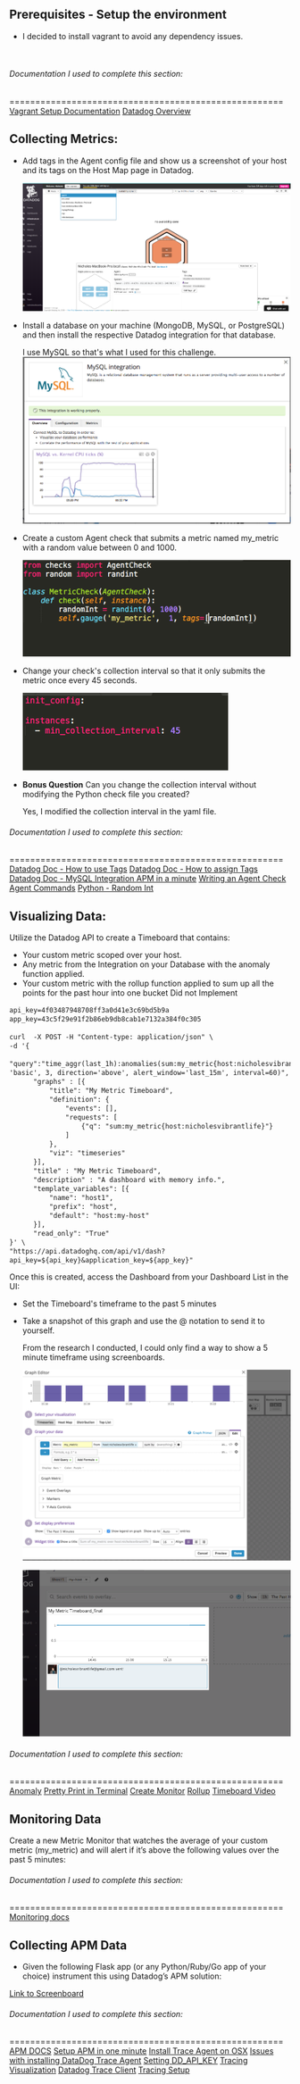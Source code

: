 ## Prerequisites - Setup the environment
* I decided to install vagrant to avoid any dependency issues. 

   ![agent reporting metrics](/img/agent_report_metrics.png) 

###### Documentation I used to complete this section:
=====================================================  
[Vagrant Setup Documentation](https://www.vagrantup.com/intro/getting-started/project_setup.html)
[Datadog Overview](https://www.youtube.com/watch?v=mpuVItJSFMc)

## Collecting Metrics:
* Add tags in the Agent config file and show us a screenshot of your host and its tags on the Host Map page in Datadog.

   ![Host Map page showing Tags](/img/hostmap_tag.png)

* Install a database on your machine (MongoDB, MySQL, or PostgreSQL) and then install the respective Datadog integration for that database.

   I use MySQL so that's what I used for this challenge. 
   ![MySQL Integration](/img/mysql_integration.png)

* Create a custom Agent check that submits a metric named my_metric with a random value between 0 and 1000.

   ![Custom Agent Check with Random Value](/img/custom_agent_randomint.png)

* Change your check's collection interval so that it only submits the metric once every 45 seconds.

   ![45 second Collection Interval](/img/collection_interval.png)

* **Bonus Question** Can you change the collection interval without modifying the Python check file you created?

   Yes, I modified the collection interval in the yaml file.


###### Documentation I used to complete this section:
=====================================================  
[Datadog Doc - How to use Tags](https://docs.datadoghq.com/getting_started/tagging/using_tags/)
[Datadog Doc - How to assign Tags](https://docs.datadoghq.com/getting_started/tagging/assigning_tags/)
[Datadog Doc - MySQL Integration ](https://docs.datadoghq.com/integrations/mysql/)
[APM in a minute](https://www.youtube.com/watch?v=faoR5M-BaSw)
[Writing an Agent Check](https://docs.datadoghq.com/developers/agent_checks/)
[Agent Commands](https://docs.datadoghq.com/agent/faq/agent-commands/)
[Python - Random Int](https://stackoverflow.com/questions/3996904/generate-random-integers-between-0-and-9)


## Visualizing Data:

Utilize the Datadog API to create a Timeboard that contains:

* Your custom metric scoped over your host.
* Any metric from the Integration on your Database with the anomaly function applied.
* Your custom metric with the rollup function applied to sum up all the points for the past hour into one bucket
   Did not Implement

```
api_key=4f03487948708ff3a0d41e3c69bd5b9a
app_key=43c5f29e91f2b86eb9db8cab1e7132a384f0c305

curl  -X POST -H "Content-type: application/json" \
-d '{
	  "query":"time_aggr(last_1h):anomalies(sum:my_metric{host:nicholesvibrantlife}, 'basic', 3, direction='above', alert_window='last_15m', interval=60)",
      "graphs" : [{
          "title": "My Metric Timeboard",
          "definition": {
              "events": [],
              "requests": [
                  {"q": "sum:my_metric{host:nicholesvibrantlife}"}
              ]
          },
          "viz": "timeseries"
      }],
      "title" : "My Metric Timeboard",
      "description" : "A dashboard with memory info.",
      "template_variables": [{
          "name": "host1",
          "prefix": "host",
          "default": "host:my-host"
      }],
      "read_only": "True"
}' \
"https://api.datadoghq.com/api/v1/dash?api_key=${api_key}&application_key=${app_key}"

```

Once this is created, access the Dashboard from your Dashboard List in the UI:

* Set the Timeboard's timeframe to the past 5 minutes
* Take a snapshot of this graph and use the @ notation to send it to yourself.

   From the research I conducted, I could only find a way to show a 5 minute timeframe using screenboards. 

   ![Screenboard timeframe set to past 5 minutes](/img/screenboard_timeframe_5m.png)

   ![Screenboard timeframe set to past 5 minutes](/img/timeboard_annotated.png)

###### Documentation I used to complete this section:
=====================================================  
[Anomaly](https://docs.datadoghq.com/monitors/monitor_types/anomaly/)
[Pretty Print in Terminal](https://stackoverflow.com/questions/26935353/pretty-print-python-dictionary-from-command-line)
[Create Monitor](https://docs.datadoghq.com/api/?lang=bash#monitors)
[Rollup](https://docs.datadoghq.com/graphing/miscellaneous/functions/#rollup-1)
[Timeboard Video](https://docs.datadoghq.com/videos/datadog101-3-dashboards/?wtime=40.5)


## Monitoring Data

Create a new Metric Monitor that watches the average of your custom metric (my_metric) and will alert if it’s above the following values over the past 5 minutes:


###### Documentation I used to complete this section:
=====================================================  
[Monitoring docs](https://docs.datadoghq.com/monitors/)


## Collecting APM Data
* Given the following Flask app (or any Python/Ruby/Go app of your choice) instrument this using Datadog’s APM solution:

[Link to Screenboard](https://p.datadoghq.com/sb/eebd8a387-be289566f95d4b06ee753f7a7f153634)


###### Documentation I used to complete this section:
=====================================================  
[APM DOCS](https://docs.datadoghq.com/tracing/)
[Setup APM in one minute](https://www.youtube.com/watch?v=faoR5M-BaSw)
[Install Trace Agent on OSX](https://github.com/DataDog/datadog-trace-agent#run-on-osx)
[Issues with installing DataDog Trace Agent](https://github.com/DataDog/datadog-trace-agent/issues/397)
[Setting DD_API_KEY](https://github.com/DataDog/datadog-agent)
[Tracing Visualization](https://docs.datadoghq.com/tracing/visualization/)
[Datadog Trace Client](http://pypi.datadoghq.com/trace/docs/#get-started)
[Tracing Setup](https://docs.datadoghq.com/tracing/setup/python/)



